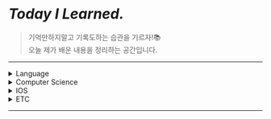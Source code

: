 # *Today I Learned.*
>기억만하지말고 기록도하는 습관을 기르자!📚 <br>오늘 제가 배운 내용을 정리하는 공간입니다.<br>



---

<details>
  <summary>Language</summary>
  <ul>
    <li>
    <details>
      <summary><a href="Language/clang" target="_blank">C/C++</a></summary>
        <ul>
        </ul>
      </details>
      <details>
      <summary><a href="Language/Swift.md" target="_blank">Swift</a></summary>
        <ul>
          <li><a href="Language/Swift.md#aboutswift" target="_blank">About Swift</a></li>
          <li><a href="Language/Swift.md#token" target="_blank">Token, Expressions, Statements</a></li>
          <li><a href="Language/Swift.md#literal" target="_blank">Literal, Identifier, Keyword</a></li>
          <li><a href="Language/Swift.md#compile" target="_blank">Compile, Link, Run</a></li>
          <li><a href="Language/Swift.md#special" target="_blank">Special Characters</a></li>
          <li><a href="Language/Swift.md#citizen" target="_blank">First Class Citizen</a></li>
          <li><a href="Language/Swift.md#naming" target="_blank">Naming Convention</a></li>
          <li><a href="Language/Swift.md#scope" target="_blank">Scope</a></li>
          <li><a href="Language/Swift.md#overflowoperator" target="_blank">Overflow Operator</a></li>
          <li><a href="Language/Swift.md#shortcircuit" target="_blank">Short-circuit Evaluation</a></li>
          <li><a href="Language/Swift.md#valuebindings" target="_blank">Value Bindings In Switch</a></li>
          <li><a href="Language/Swift.md#labeledstatements" target="_blank">Labeled Statements</a></li>
          <li>String</li>
          <ul>
            <li><a href="Language/Swift.md#StringIndices" target="_blank">String Indices</a></li>
            <li><a href="Language/Swift.md#Substring" target="_blank">Substring</a></li>
            <li><a href="Language/Swift.md#StringEditing" target="_blank">String Editing</a></li>
            <li><a href="Language/Swift.md#ComparingStrings" target="_blank">Comparing Strings</a></li>
            <li><a href="Language/Swift.md#StringSearching" target="_blank">String Searching</a></li>
            <li><a href="Language/Swift.md#CharacterSet" target="_blank">Character Set</a></li>
          </ul>
          <li>Optional</li>
          <ul>
            <li><a href="Language/Swift.md#optional" target="_blank">Optionals</a></li>
            <li><a href="Language/Swift.md#optionalbinding" target="_blank">Optional Binding</a></li>
            <li><a href="Language/Swift.md#nil-coalescingoperator" target="_blank">Nil-Coalescing Operator</a></li>
            <li><a href="Language/Swift.md#OptionalChaining" target="_blank">Optional Chaining</a></li>
          </ul>
          <li>Function</li>
          <ul>
            <li><a href="Language/Swift.md#VariadicParameters" target="_blank">Variadic Parameters</a></li>
            <li><a href="Language/Swift.md#In-OutParameters" target="_blank">In-Out Parameters</a></li>
            <li><a href="Language/Swift.md#ImplicitReturn" target="_blank">Implicit Return</a></li>
          </ul>
          <li>Closure</li>
          <ul>
            <li><a href="Language/Swift.md#SyntaxOptimization" target="_blank">Syntax Optimization</a></li>
            <li><a href="Language/Swift.md#EscapingClosure" target="_blank">Escaping Closure</a></li>
          </ul>
          <li>Collection</li>
          <ul>
            <li><a href="Language/Swift.md#Set" target="_blank">Set</a></li>
            <li><a href="Language/Swift.md#IteratingCollections" target="_blank">Iterating Collections</a></li>
            <li><a href="Language/Swift.md#KeyValuePair" target="_blank">KeyValuePair</a></li>
          </ul>
          <li>Enumeration</li>
          <ul>
            <li><a href="Language/Swift.md#EnumerationType" target="_blank">Enumeration Type</a></li>
            <li><a href="Language/Swift.md#RawValues" target="_blank">RawValues</a></li>
            <li><a href="Language/Swift.md#AssociatedValues" target="_blank">Associated Values</a></li>
            <li><a href="Language/Swift.md#Enumerationcasepattern" target="_blank">Enumeration case pattern</a></li>
            <li><a href="Language/Swift.md#CaseIterable" target="_blank">CaseIterable</a></li>
            <li><a href="Language/Swift.md#Non-frozenEnumeration" target="_blank">Non-frozen Enumeration</a></li>
          </ul>
          <li>Structures and Classes</li>
          <ul>
            <li><a href="Language/Swift.md#structvsclass" target="_blank">Struct와 Class의 차이</a></li>
            <li><a href="Language/Swift.md#InitializerSyntax" target="_blank">Initializer Syntax</a></li>
          </ul>
          <li>Property</li>
          <ul>
            <li><a href="Language/Swift.md#LazyStoredProperty" target="_blank">Lazy Stored Property</a></li>
            <li><a href="Language/Swift.md#ComputedProperty" target="_blank">Computed Property</a></li>
            <li><a href="Language/Swift.md#PropertyObserver" target="_blank">Property Observer</a></li>
          </ul>
          <li>Inheritance and Ploymorphism</li>
          <ul>
            <li><a href="Language/Swift.md#InheritanceandOverriding" target="_blank">Inheritance and Overriding</a></li>
            <li><a href="Language/Swift.md#Overloading" target="_blank">Overloading</a></li>
            <li><a href="Language/Swift.md#TypeCasting" target="_blank">Type Casting</a></li>
          </ul>
          <li>Initializer and Deinitializer</li>
          <ul>
            <li><a href="Language/Swift.md#Initializer" target="_blank">Initializer</a></li>
            <li><a href="Language/Swift.md#ClassInitializer" target="_blank">Class Initializer</a></li>
            <li><a href="Language/Swift.md#RequiredInitializer" target="_blank">Required Initializer</a></li>
            <li><a href="Language/Swift.md#InitializerDelegation" target="_blank">Initializer Delegation</a></li>
          </ul>
          <li><a href="Language/Swift.md#Extension" target="_blank">Extension</a></li>
          <li>Protocol</li>
          <ul>
            <li><a href="Language/Swift.md#ProtocolSyntax" target="_blank">Protocol Syntax</a></li>
            <li><a href="Language/Swift.md#ProtocolRequirements" target="_blank">Protocol Requirements</a></li>
            <li><a href="Language/Swift.md#Equatable" target="_blank">Equatable</a></li>
            <li><a href="Language/Swift.md#Hashable" target="_blank">Hashable</a></li>
            <li><a href="Language/Swift.md#Comparable" target="_blank">Comparable</a></li>
          </ul>
          <li>Generic</li>
          <ul>
            <li><a href="Language/Swift.md#GenericFunction" target="_blank">Generic Function</a></li>
            <li><a href="Language/Swift.md#GenericTypes" target="_blank">Generic Types</a></li>
            <li><a href="Language/Swift.md#AssociatedTypes" target="_blank">Associated Types</a></li>
          </ul>
          <li>Error Handling</li>
          <ul>
            <li><a href="Language/Swift.md#ErrorHandling" target="_blank">Error Handling</a></li>
            <li><a href="Language/Swift.md#deferStatements" target="_blank">defer Statements</a></li>
          </ul>
          <li>Selector, Keypath</li>
          <ul>
            <li><a href="Language/Swift.md#Selector" target="_blank">Selector</a></li>
          </ul>
      </details>
    </li>
  </ul>
</details>
<details>
  <summary>Computer Science</summary>
  <ul>
    <li>
    <details>
      <summary><a href="CS/CS.md" target="_blank">자료구조와 알고리즘</a></summary>
        <ul>
          <li><a href="CS/CS.md#개요" target="_blank">자료구조의 개요</a></li>
          <li><a href="CS/CS.md#연결리스트" target="_blank">연결 리스트</a></li>
          <li><a href="CS/CS.md#양방향연결리스트" target="_blank">양방향 연결 리스트</a></li>
          <li><a href="CS/CS.md#스택" target="_blank">스택</a></li>
          <li><a href="CS/CS.md#큐" target="_blank">큐</a></li>
          <li><a href="CS/CS.md#선택정렬과삽입정렬" target="_blank">선택 정렬과 삽입 정렬</a></li>
          <li><a href="CS/CS.md#퀵정렬" target="_blank">퀵 정렬</a></li>
          <li><a href="CS/CS.md#계수정렬" target="_blank">계수 정렬</a></li>
          <li><a href="CS/CS.md#기수정렬" target="_blank">기수 정렬</a></li>
        </ul>
      </details>
    </li>
  </ul>
</details>
<details>
  <summary>IOS</summary>
  <ul>
    <li>
      <details>
      <summary><a href="IOS/IOS.md" target="_blank">IOS</a></summary>
        <ul>
          <li><a href="IOS/IOS.md#appprojectfile" target="_blank">AppProject File</a></li>
          <li><a href="IOS/IOS.md#infoplist" target="_blank">Info.plist</a></li>
          <li><a href="IOS/IOS.md#sboverview" target="_blank">StoryBoard OverView</a></li>
          <li><a href="IOS/IOS.md#autolayout" target="_blank">AutoLayout</a></li>
          <li><a href="IOS/IOS.md#applifecycle" target="_blank">Application Life Cycle</a></li>
          <li><a href="IOS/IOS.md#vclifecycle" target="_blank">ViewController Life Cycle</a></li>
          <li><a href="IOS/IOS.md#webView" target="_blank">WebView</a></li>
          <li><a href="IOS/IOS.md#networking" target="_blank">Networking in IOS</a></li>
        </ul>
      </details>
    </li>
  </ul>
</details>
<details>
  <summary>ETC</summary>
  <ul>
    <li>
      <details>
      <summary><a href="ETC/개발용어.md" target="_blank">개발용어</a></summary>
        <ul>
          <li><a href="ETC/개발용어.md#severless" target="_blank">Sever Less</a></li>
          <li><a href="ETC/개발용어.md#libraryvsframework" target="_blank">라이브러리 VS 프레임워크</a></li>
        </ul>
      </details>
      <details>
      <summary><a href="ETC/Error.md" target="_blank">Error</a></summary>
        <ul>
          <li><a href="ETC/Error.md#xcodesimulatornon" target="_blank">xcode 시뮬레이터 안보일 때</a></li>
          <li><a href="ETC/Error.md#sourcetreedir" target="_blank">sourceTree 하위 폴더 인식 못할 때</a></li>
          <li><a href="ETC/Error.md#WKWebView" target="_blank">WKWebView</a></li>
        </ul>
      </details>
      <details>
      <summary><a href="ETC/Tip.md" target="_blank">Tip</a></summary>
        <ul>
          <li><a href="ETC/Tip.md#경력관리" target="_blank">경력관리</a></li>
          <li><a href="ETC/Tip.md#같이일" target="_blank">같이 일 하고 싶은 사람</a></li>
          <li><a href="ETC/Tip.md#맥북한영키" target="_blank">맥북 한영키 딜레이 줄이기</a></li>
          <li><a href="ETC/Tip.md#소스트리비밀번호" target="_blank">SourceTree 비밀번호 변경하는 방법</a></li>
          <li><a href="ETC/Tip.md#stackedit" target="_blank">마크다운 에디터 stackEdit</a></li>
        </ul>
      </details>
    </li>
  </ul>
</details>

---

